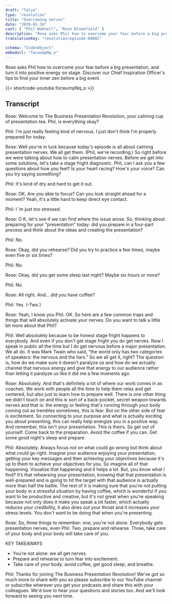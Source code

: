 ```yaml
---
draft: "false"
type: "revolution"
title: "Overcoming nerves"
date: "2019-01-19"
cast: [ "Phil Waknell", "Rose Bloomfield" ]
description: "Rose asks Phil how to overcome your fear before a big presentation, and turn it into positive energy on stage. Discover our Chief Inspiration Officer's tips to find your inner zen before a big event."
translationKey: "revolution/episode-00002"

schema: "VideoObject"
embedurl: "focwumpNq_o"
---
```


Rose asks Phil how to overcome your fear before a big presentation, and turn it into positive energy on stage. Discover our Chief Inspiration Officer's tips to find your inner zen before a big event.

{{< shortcode-youtube focwumpNq_o >}}

## Transcript
Rose: Welcome to The Business Presentation Revolution, your calming cup of presentation tea. Phil, is everything okay?  
 
Phil: I'm just really feeling kind of nervous. I just don't think I'm properly prepared for today.  
 
Rose: Well you're in luck because today's episode is all about calming presentation nerves. We all get them. (Phil, we're recording.) So right before we were talking about how to calm presentation nerves. Before we get into some solutions, let's take a stage fright diagnostic. Phil, can I ask you a few questions about how you feel? Is your heart racing? How's your voice? Can you try saying something?  
 
Phil: It's kind of dry and hard to get it out.  
 
Rose: OK. Are you able to focus? Can you look straight ahead for a moment? Yeah, it's a little hard to keep direct eye contact.  
 
Phil: I 'm just too stressed.  
 
Rose: O K, let's see if we can find where the issue arose. So, thinking about preparing for your "presentation" today: did you prepare in a four-part process and think about the ideas and creating the presentation?  
 
Phil: No.  
 
Rose: Okay, did you rehearse? Did you try to practice a few times, maybe even five or six times?  
 
Phil: No.  
 
Rose: Okay, did you get some sleep last night? Maybe six hours or more?  
 
Phil: No.  
 
Rose: All right. And... did you have coffee?  
 
Phil: Yes. (-Two.) 
 
Rose: Yeah, I know you Phil. OK. So here are a few common traps and things that will absolutely activate your nerves. Do you want to talk a little bit more about that Phil?  
 
Phil: Well absolutely because to be honest stage fright happens to everybody. And even if you don't get stage fright you do get nerves. Now I speak in public all the time but I do get nervous before a major presentation. We all do. It was Mark Twain who said, “the world only has two categories of speakers: the nervous and the liars.” So we all get it, right? The question is, how do we make sure it doesn't paralyze us and how do we actually channel that nervous energy and give that energy to our audience rather than letting it paralyze us like it did me a few moments ago.  
 
Rose: Absolutely. And that's definitely a lot of where our work comes in as coaches. We work with people all the time to help them relax and get centered, but also just to learn how to prepare well. There is one other thing we didn't touch on and this is sort of a back-pocket, secret weapon towards nerves and that is: the energy or feeling that's running through your body coming out as trembles sometimes, this is fear. But on the other side of fear is excitement. So connecting to your purpose and what is actually exciting you about presenting, this can really help energize you in a positive way. And remember, this isn't your presentation. This is theirs. So get out of yourself. Come back to the preparation. Avoid the coffee if you can. Get some good night's sleep and prepare.  
 
Phil: Absolutely. Always focus not on what could go wrong but think about what could go right. Imagine your audience enjoying your presentation, getting your key messages and then achieving your objectives because it's up to them to achieve your objectives for you. So imagine all of that happening. Visualize that happening and it helps a lot. But, you know what I find? It’s that rehearsing your presentation, knowing that that presentation is well-prepared and is going to hit the target with that audience is actually more than half the battle. The rest of it is making sure that you're not putting your body in a stressful situation by having coffee, which is wonderful if you want to be productive and creative, but it's not great when you're speaking because not only does it make you speak a lot faster, which actually reduces your credibility, it also dries out your throat and it increases your stress levels. You don't want to be doing that when you're presenting.  
 
Rose: So, three things to remember: one, you're not alone. Everybody gets presentation nerves, even Phil. Two, prepare and rehearse. Three, take care of your body and your body will take care of you.  

KEY TAKEAWAYS 

* You’re not alone: we all get nerves. 
* Prepare and rehearse to turn fear into excitement. 
* Take care of your body: avoid coffee, get good sleep, and breathe. 
 
Phil: Thanks for joining The Business Presentation Revolution! We've got so much more to share with you so please subscribe to our YouTube channel or subscribe wherever you get your podcasts and share this with your colleagues. We'd love to hear your questions and stories too. And we'll look forward to seeing you next time.  